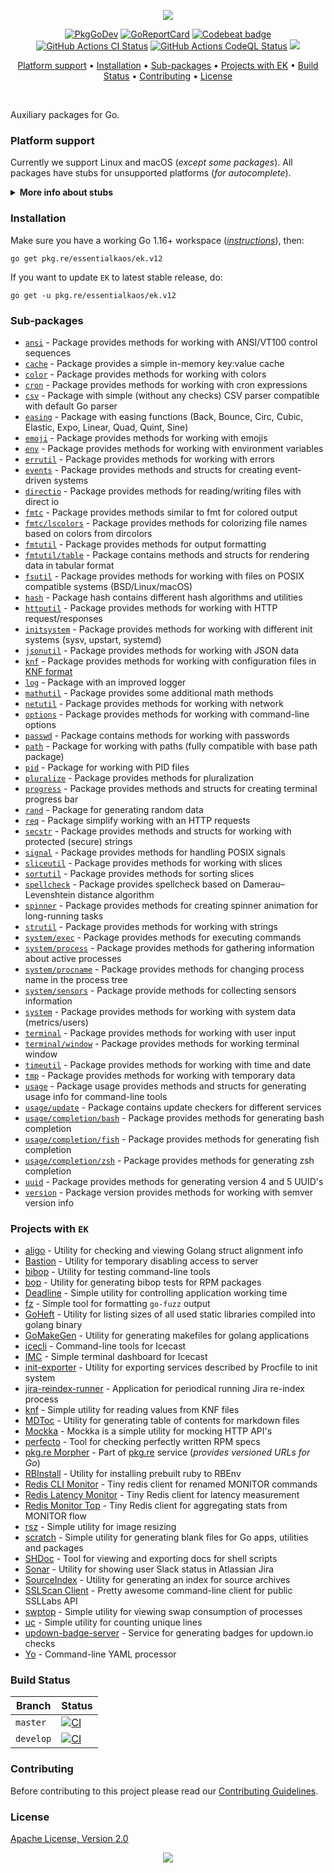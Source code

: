 <p align="center"><a href="#readme"><img src="https://gh.kaos.st/go-ek.svg"/></a></p>

<p align="center">
  <a href="https://kaos.sh/g/ek.v12?docs"><img src="https://gh.kaos.st/godoc.svg" alt="PkgGoDev"></a>
  <a href="https://kaos.sh/r/ek"><img src="https://kaos.sh/r/ek.svg" alt="GoReportCard" /></a>
  <a href="https://kaos.sh/b/ek"><img src="https://kaos.sh/b/3649d737-e5b9-4465-9765-b9f4ebec60ec.svg" alt="Codebeat badge" /></a>
  <a href="https://kaos.sh/w/ek/ci"><img src="https://kaos.sh/w/ek/ci.svg" alt="GitHub Actions CI Status" /></a>
  <a href="https://kaos.sh/w/ek/codeql"><img src="https://kaos.sh/w/ek/codeql.svg" alt="GitHub Actions CodeQL Status" /></a>
  <a href="#license"><img src="https://gh.kaos.st/apache2.svg" /></a>
</p>

<p align="center"><a href="#platform-support">Platform support</a> • <a href="#installation">Installation</a> • <a href="#sub-packages">Sub-packages</a> • <a href="#projects-with-ek">Projects with EK</a> • <a href="#build-status">Build Status</a> • <a href="#contributing">Contributing</a> • <a href="#license">License</a></p>

<br/>

Auxiliary packages for Go.

### Platform support

Currently we support Linux and macOS (_except some packages_). All packages have stubs for unsupported platforms (_for autocomplete_).

<details><summary><b>More info about stubs</b></summary><p>

> Some packages cannot be used on some platforms, like `fsutil` package, which cannot be used on Windows due to using syscalls, or `system` sub-packages which require [procfs](https://en.wikipedia.org/wiki/Procfs). But you can write code on these platforms with no problem because almost all packages have stubs with information about all constants, variables, and functions available on other platforms. So, for example, Sublime with [LSP](https://lsp.sublimetext.io) on Windows will show all information about methods available only on the Linux platform. All descriptions from stubs contain symbol ❗ at the beginning as a mark of unsupported code. Code with stubs can be compiled, but any method invocation from stubs will lead to panic.

</p></details>

### Installation

Make sure you have a working Go 1.16+ workspace (_[instructions](https://golang.org/doc/install)_), then:

```
go get pkg.re/essentialkaos/ek.v12
```

If you want to update `EK` to latest stable release, do:

```
go get -u pkg.re/essentialkaos/ek.v12
```

### Sub-packages

* [`ansi`](https://pkg.re/essentialkaos/ek.v12/ansi?docs) - Package provides methods for working with ANSI/VT100 control sequences
* [`cache`](https://pkg.re/essentialkaos/ek.v12/cache?docs) - Package provides a simple in-memory key:value cache
* [`color`](https://pkg.re/essentialkaos/ek.v12/color?docs) - Package provides methods for working with colors
* [`cron`](https://pkg.re/essentialkaos/ek.v12/cron?docs) - Package provides methods for working with cron expressions
* [`csv`](https://pkg.re/essentialkaos/ek.v12/csv?docs) - Package with simple (without any checks) CSV parser compatible with default Go parser
* [`easing`](https://pkg.re/essentialkaos/ek.v12/easing?docs) - Package with easing functions (Back, Bounce, Circ, Cubic, Elastic, Expo, Linear, Quad, Quint, Sine)
* [`emoji`](https://pkg.re/essentialkaos/ek.v12/emoji?docs) - Package provides methods for working with emojis
* [`env`](https://pkg.re/essentialkaos/ek.v12/env?docs) - Package provides methods for working with environment variables
* [`errutil`](https://pkg.re/essentialkaos/ek.v12/errutil?docs) - Package provides methods for working with errors
* [`events`](https://pkg.re/essentialkaos/ek.v12/events?docs) - Package provides methods and structs for creating event-driven systems
* [`directio`](https://pkg.re/essentialkaos/ek.v12/directio?docs) - Package provides methods for reading/writing files with direct io
* [`fmtc`](https://pkg.re/essentialkaos/ek.v12/fmtc?docs) - Package provides methods similar to fmt for colored output
* [`fmtc/lscolors`](https://pkg.re/essentialkaos/ek.v12/fmtc/lscolors?docs) - Package provides methods for colorizing file names based on colors from dircolors
* [`fmtutil`](https://pkg.re/essentialkaos/ek.v12/fmtutil?docs) - Package provides methods for output formatting
* [`fmtutil/table`](https://pkg.re/essentialkaos/ek.v12/fmtutil/table?docs) - Package contains methods and structs for rendering data in tabular format
* [`fsutil`](https://pkg.re/essentialkaos/ek.v12/fsutil?docs) - Package provides methods for working with files on POSIX compatible systems (BSD/Linux/macOS)
* [`hash`](https://pkg.re/essentialkaos/ek.v12/hash?docs) - Package hash contains different hash algorithms and utilities
* [`httputil`](https://pkg.re/essentialkaos/ek.v12/httputil?docs) - Package provides methods for working with HTTP request/responses
* [`initsystem`](https://pkg.re/essentialkaos/ek.v12/initsystem?docs) - Package provides methods for working with different init systems (sysv, upstart, systemd)
* [`jsonutil`](https://pkg.re/essentialkaos/ek.v12/jsonutil?docs) - Package provides methods for working with JSON data
* [`knf`](https://pkg.re/essentialkaos/ek.v12/knf?docs) - Package provides methods for working with configuration files in [KNF format](https://kaos.sh/knf-spec)
* [`log`](https://pkg.re/essentialkaos/ek.v12/log?docs) - Package with an improved logger
* [`mathutil`](https://pkg.re/essentialkaos/ek.v12/mathutil?docs) - Package provides some additional math methods
* [`netutil`](https://pkg.re/essentialkaos/ek.v12/netutil?docs) - Package provides methods for working with network
* [`options`](https://pkg.re/essentialkaos/ek.v12/options?docs) - Package provides methods for working with command-line options
* [`passwd`](https://pkg.re/essentialkaos/ek.v12/passwd?docs) - Package contains methods for working with passwords
* [`path`](https://pkg.re/essentialkaos/ek.v12/path?docs) - Package for working with paths (fully compatible with base path package)
* [`pid`](https://pkg.re/essentialkaos/ek.v12/pid?docs) - Package for working with PID files
* [`pluralize`](https://pkg.re/essentialkaos/ek.v12/pluralize?docs) - Package provides methods for pluralization
* [`progress`](https://pkg.re/essentialkaos/ek.v12/progress?docs) - Package provides methods and structs for creating terminal progress bar
* [`rand`](https://pkg.re/essentialkaos/ek.v12/rand?docs) - Package for generating random data
* [`req`](https://pkg.re/essentialkaos/ek.v12/req?docs) - Package simplify working with an HTTP requests
* [`secstr`](https://pkg.re/essentialkaos/ek.v12/secstr?docs) - Package provides methods and structs for working with protected (secure) strings
* [`signal`](https://pkg.re/essentialkaos/ek.v12/signal?docs) - Package provides methods for handling POSIX signals
* [`sliceutil`](https://pkg.re/essentialkaos/ek.v12/sliceutil?docs) - Package provides methods for working with slices
* [`sortutil`](https://pkg.re/essentialkaos/ek.v12/sortutil?docs) - Package provides methods for sorting slices
* [`spellcheck`](https://pkg.re/essentialkaos/ek.v12/spellcheck?docs) - Package provides spellcheck based on Damerau–Levenshtein distance algorithm
* [`spinner`](https://pkg.re/essentialkaos/ek.v12/spinner?docs) - Package provides methods for creating spinner animation for long-running tasks
* [`strutil`](https://pkg.re/essentialkaos/ek.v12/strutil?docs) - Package provides methods for working with strings
* [`system/exec`](https://pkg.re/essentialkaos/ek.v12/system/exec?docs) - Package provides methods for executing commands
* [`system/process`](https://pkg.re/essentialkaos/ek.v12/system/process?docs) - Package provides methods for gathering information about active processes
* [`system/procname`](https://pkg.re/essentialkaos/ek.v12/system/procname?docs) - Package provides methods for changing process name in the process tree
* [`system/sensors`](https://pkg.re/essentialkaos/ek.v12/system/sensors?docs) - Package provide methods for collecting sensors information
* [`system`](https://pkg.re/essentialkaos/ek.v12/system?docs) - Package provides methods for working with system data (metrics/users)
* [`terminal`](https://pkg.re/essentialkaos/ek.v12/terminal?docs) - Package provides methods for working with user input
* [`terminal/window`](https://pkg.re/essentialkaos/ek.v12/terminal/window?docs) - Package provides methods for working terminal window
* [`timeutil`](https://pkg.re/essentialkaos/ek.v12/timeutil?docs) - Package provides methods for working with time and date
* [`tmp`](https://pkg.re/essentialkaos/ek.v12/tmp?docs) - Package provides methods for working with temporary data
* [`usage`](https://pkg.re/essentialkaos/ek.v12/usage?docs) - Package usage provides methods and structs for generating usage info for command-line tools
* [`usage/update`](https://pkg.re/essentialkaos/ek.v12/usage/update?docs) - Package contains update checkers for different services
* [`usage/completion/bash`](https://pkg.re/essentialkaos/ek.v12/usage/completion/bash?docs) - Package provides methods for generating bash completion
* [`usage/completion/fish`](https://pkg.re/essentialkaos/ek.v12/usage/completion/fish?docs) - Package provides methods for generating fish completion
* [`usage/completion/zsh`](https://pkg.re/essentialkaos/ek.v12/usage/completion/zsh?docs) - Package provides methods for generating zsh completion
* [`uuid`](https://pkg.re/essentialkaos/ek.v12/uuid?docs) - Package provides methods for generating version 4 and 5 UUID's
* [`version`](https://pkg.re/essentialkaos/ek.v12/version?docs) - Package version provides methods for working with semver version info

### Projects with `EK`

* [aligo](https://kaos.sh/aligo) - Utility for checking and viewing Golang struct alignment info
* [Bastion](https://kaos.sh/bastion) - Utility for temporary disabling access to server
* [bibop](https://kaos.sh/bibop) - Utility for testing command-line tools
* [bop](https://kaos.sh/bop) - Utility for generating bibop tests for RPM packages
* [Deadline](https://kaos.sh/deadline) - Simple utility for controlling application working time
* [fz](https://kaos.sh/fz) - Simple tool for formatting `go-fuzz` output
* [GoHeft](https://kaos.sh/goheft) - Utility for listing sizes of all used static libraries compiled into golang binary
* [GoMakeGen](https://kaos.sh/gomakegen) - Utility for generating makefiles for golang applications
* [icecli](https://kaos.sh/icecli) - Command-line tools for Icecast
* [IMC](https://kaos.sh/imc) - Simple terminal dashboard for Icecast
* [init-exporter](https://github.com/funbox/init-exporter) - Utility for exporting services described by Procfile to init system
* [jira-reindex-runner](https://kaos.sh/jira-reindex-runner) - Application for periodical running Jira re-index process
* [knf](https://kaos.sh/knf) - Simple utility for reading values from KNF files
* [MDToc](https://kaos.sh/mdtoc) - Utility for generating table of contents for markdown files
* [Mockka](https://kaos.sh/mockka) - Mockka is a simple utility for mocking HTTP API's
* [perfecto](https://kaos.sh/perfecto) - Tool for checking perfectly written RPM specs
* [pkg.re Morpher](https://kaos.sh/pkgre) - Part of [pkg.re](https://pkg.re) service (_provides versioned URLs for Go_)
* [RBInstall](https://kaos.sh/rbinstall) - Utility for installing prebuilt ruby to RBEnv
* [Redis CLI Monitor](https://kaos.sh/redis-cli-monitor) - Tiny redis client for renamed MONITOR commands
* [Redis Latency Monitor](https://kaos.sh/redis-latency-monitor) - Tiny Redis client for latency measurement
* [Redis Monitor Top](https://kaos.sh/redis-monitor-top) - Tiny Redis client for aggregating stats from MONITOR flow
* [rsz](https://kaos.sh/rsz) - Simple utility for image resizing
* [scratch](https://kaos.sh/scratch) - Simple utility for generating blank files for Go apps, utilities and packages
* [SHDoc](https://kaos.sh/shdoc) - Tool for viewing and exporting docs for shell scripts
* [Sonar](https://kaos.sh/sonar) - Utility for showing user Slack status in Atlassian Jira
* [SourceIndex](https://kaos.sh/source-index) - Utility for generating an index for source archives
* [SSLScan Client](https://kaos.sh/sslcli) - Pretty awesome command-line client for public SSLLabs API
* [swptop](https://kaos.sh/swptop) - Simple utility for viewing swap consumption of processes
* [uc](https://kaos.sh/uc) - Simple utility for counting unique lines
* [updown-badge-server](https://kaos.sh/updown-badge-server) - Service for generating badges for updown.io checks
* [Yo](https://kaos.sh/yo) - Command-line YAML processor

### Build Status

| Branch | Status |
|--------|----------|
| `master` | [![CI](https://kaos.sh/w/ek/ci.svg?branch=master)](https://kaos.sh/w/ek/ci?query=branch:master) |
| `develop` | [![CI](https://kaos.sh/w/ek/ci.svg?branch=develop)](https://kaos.sh/w/ek/ci?query=branch:develop) |

### Contributing

Before contributing to this project please read our [Contributing Guidelines](https://github.com/essentialkaos/contributing-guidelines#contributing-guidelines).

### License

[Apache License, Version 2.0](http://www.apache.org/licenses/LICENSE-2.0)

<p align="center"><a href="https://essentialkaos.com"><img src="https://gh.kaos.st/ekgh.svg"/></a></p>
